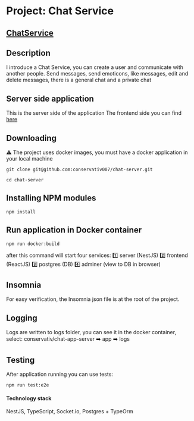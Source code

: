 # Project: Chat Service

## [ChatService](http://chat-app.by/)

## Description

I introduce a Chat Service, you can create a user and communicate with another people. Send messages, send emoticons, like messages, edit and delete messages, there is a general chat and a private chat

## Server side application

This is the server side of the application
The frontend side you can find [here](https://github.com/conservativ007/chat-client)

## Downloading

⚠️ The project uses docker images, you must have a docker application in your local machine

```
git clone git@github.com:conservativ007/chat-server.git
```

```
cd chat-server
```

## Installing NPM modules

```
npm install
```

## Run application in Docker container

```
npm run docker:build
```

after this command will start four services:
:one: server (NestJS)
:two: frontend (ReactJS)
:three: postgres (DB)
:four: adminer (view to DB in browser)

## Insomnia

For easy verification, the Insomnia json file is at the root of the project.

## Logging

Logs are written to logs folder, you can see it in the docker container,
select: conservativ/chat-app-server :arrow_right: app :arrow_right: logs

## Testing

After application running you can use tests:

```
npm run test:e2e
```

#### Technology stack

NestJS, TypeScript, Socket.io, Postgres + TypeOrm
